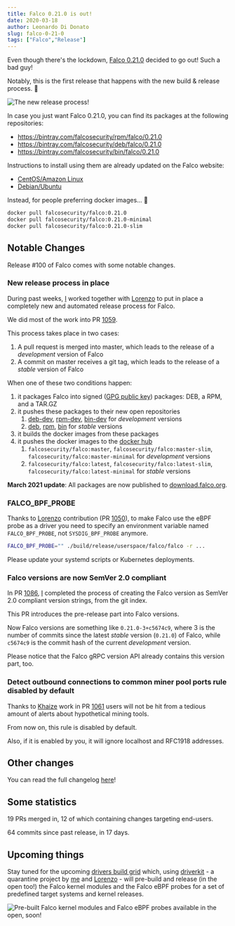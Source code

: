 ```yaml
---
title: Falco 0.21.0 is out!
date: 2020-03-18
author: Leonardo Di Donato
slug: falco-0-21-0
tags: ["Falco","Release"]
---
```


Even though there's the lockdown, [Falco 0.21.0](https://github.com/falcosecurity/falco/releases/tag/0.21.0) decided to go out!
Such a bad guy!

Notably, this is the first release that happens with the new build & release process. 🚀

![The new release process!](/img/release-0210.png)

In case you just want Falco 0.21.0, you can find its packages at the following repositories:

- https://bintray.com/falcosecurity/rpm/falco/0.21.0
- https://bintray.com/falcosecurity/deb/falco/0.21.0
- https://bintray.com/falcosecurity/bin/falco/0.21.0

Instructions to install using them are already updated on the Falco website:

- [CentOS/Amazon Linux](https://falco.org/docs/getting-started/installation/#centos-rhel-amazon-linux)
- [Debian/Ubuntu](https://falco.org/docs/getting-started/installation/#debian-ubuntu)

Instead, for people preferring docker images... 🐳

```bash
docker pull falcosecurity/falco:0.21.0
docker pull falcosecurity/falco:0.21.0-minimal
docker pull falcosecurity/falco:0.21.0-slim
```

## Notable Changes

Release #100 of Falco comes with some notable changes.

### New release process in place

During past weeks, [I](https://github.com/leodido) worked together with [Lorenzo](https://github.com/fntlnz) to put in place a completely new and automated release process for Falco.

We did most of the work into PR [1059](https://github.com/falcosecurity/falco/pull/1059).


This process takes place in two cases:

1. A pull request is merged into master, which leads to the release of a _development_ version of Falco
2. A commit on master receives a git tag, which leads to the release of a _stable_ version of Falco


When one of these two conditions happen:

1. it packages Falco into signed ([GPG public key](https://falco.org/repo/falcosecurity-packages.asc)) packages: DEB, a RPM, and a TAR.GZ
2. it pushes these packages to their new open repositories
    1. [deb-dev](https://bintray.com/falcosecurity/deb-dev/falco), [rpm-dev](https://bintray.com/falcosecurity/rpm-dev/falco), [bin-dev](https://bintray.com/falcosecurity/bin-dev/falco) for _development_ versions
	1. [deb](https://bintray.com/falcosecurity/deb/falco), [rpm](https://bintray.com/falcosecurity/rpm/falco), [bin](https://bintray.com/falcosecurity/bin/falco) for _stable_ versions
3. it builds the docker images from these packages
4. it pushes the docker images to the [docker hub](https://hub.docker.com/r/falcosecurity/falco)
   1. `falcosecurity/falco:master`, `falcosecurity/falco:master-slim`, `falcosecurity/falco:master-minimal` for _development_ versions
   2. `falcosecurity/falco:latest`, `falcosecurity/falco:latest-slim`, `falcosecurity/falco:latest-minimal` for _stable_ versions

**March 2021 update**: All packages are now published to [download.falco.org](https://download.falco.org/?prefix=packages/).

### FALCO_BPF_PROBE

Thanks to [Lorenzo](https://github.com/fntlnz) contribution (PR [1050](https://github.com/falcosecurity/falco/pull/1050)),
to make Falco use the eBPF probe as a driver you need to specify an environment variable named `FALCO_BPF_PROBE`, not `SYSDIG_BPF_PROBE` anymore.

```bash
FALCO_BPF_PROBE="" ./build/release/userspace/falco/falco -r ...
```

Please update your systemd scripts or Kubernetes deployments.

### Falco versions are now SemVer 2.0 compliant

In PR [1086](https://github.com/falcosecurity/falco/pull/1086), [I](https://github.com/leodido) completed the process of creating the Falco version as SemVer 2.0 compliant version strings, from the git index.

This PR introduces the pre-release part into Falco versions.

Now Falco versions are something like `0.21.0-3+c5674c9`, where 3 is the number of commits since the latest _stable_ version (`0.21.0`) of Falco, while `c5674c9` is the commit hash of the current _development_ version.

Please notice that the Falco gRPC version API already contains this version part, too.

### Detect outbound connections to common miner pool ports rule disabled by default

Thanks to [Khaize](https://github.com/Kaizhe) work in PR [1061](https://github.com/falcosecurity/falco/pull/1061) users will not be hit from a tedious amount of alerts about hypothetical mining tools.

From now on, this rule is disabled by default.

Also, if it is enabled by you, it will ignore localhost and RFC1918 addresses.

## Other changes

You can read the full changelog [here](https://github.com/falcosecurity/falco/blob/master/CHANGELOG.md)!

## Some statistics

19 PRs merged in, 12 of which containing changes targeting end-users.

64 commits since past release, in 17 days.

## Upcoming things

Stay tuned for the upcoming [drivers build grid](https://github.com/falcosecurity/test-infra/tree/master/driverkit) which, using [driverkit](https://github.com/falcosecurity/driverkit) - a quarantine project by [me](https://github.com/leodido) and [Lorenzo](https://github.com/fntlnz) - will pre-build and release (in the open too!) the Falco kernel modules and the Falco eBPF probes for a set of predefined target systems and kernel releases.

![Pre-built Falco kernel modules and Falco eBPF probes available in the open, soon!](/img/upcoming-drivers.png)
